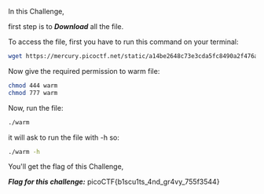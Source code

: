 In this Challenge,

first step is to ***Download*** all the file.

To access the file, first you have to run this command on your terminal:

```bash
wget https://mercury.picoctf.net/static/a14be2648c73e3cda5fc8490a2f476af/warm
```
Now give the required permission to warm file:
```bash
chmod 444 warm
chmod 777 warm
```
Now, run the file:
```bash
./warm
```
it will ask to run the file with -h so:
```bash
./warm -h
```
You'll get the flag of this Challenge,

***Flag for this challenge:***  picoCTF{b1scu1ts_4nd_gr4vy_755f3544}